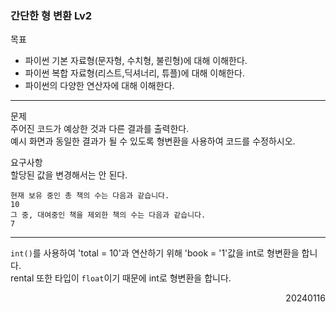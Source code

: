 ### 간단한 형 변환 Lv2
목표  
- 파이썬 기본 자료형(문자형, 수치형, 불린형)에 대해 이해한다.
- 파이썬 복합 자료형(리스트,딕셔너리, 튜플)에 대해 이해한다.
- 파이썬의 다양한 연산자에 대해 이해한다.
---
문제  
주어진 코드가 예상한 것과 다른 결과를 출력한다.  
예시 화면과 동일한 결과가 될 수 있도록 형변환을 사용하여 코드를 수정하시오.  

요구사항  
할당된 값을 변경해서는 안 된다.
```
현재 보유 중인 총 책의 수는 다음과 같습니다.
10
그 중, 대여중인 책을 제외한 책의 수는 다음과 같습니다.
7
```
---
`int()`를 사용하여 'total = 10'과 연산하기 위해 'book = '1'값을 int로 형변환을 합니다.  
rental 또한 타입이 `float`이기 때문에 int로 형변환을 합니다.
<div style="text-align: right">20240116</div>